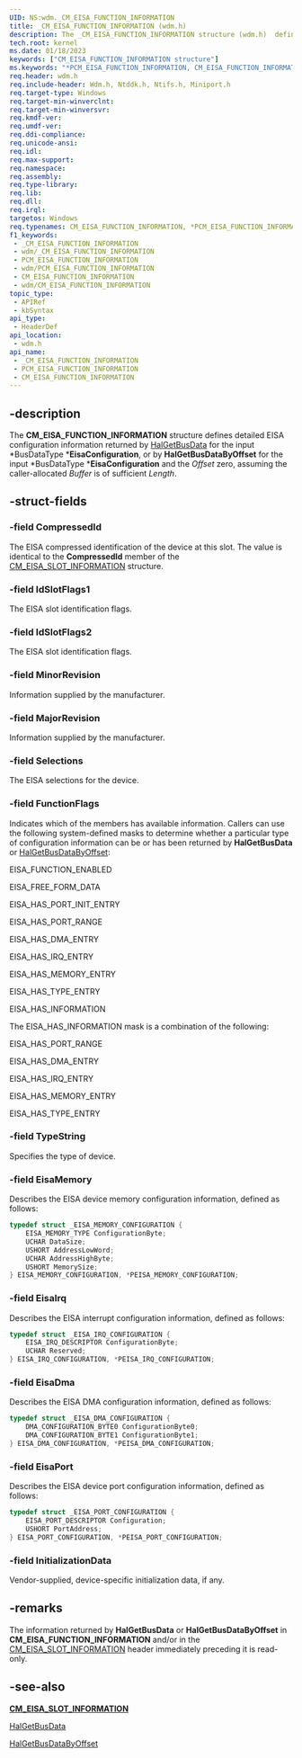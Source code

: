 ```yaml
---
UID: NS:wdm._CM_EISA_FUNCTION_INFORMATION
title: _CM_EISA_FUNCTION_INFORMATION (wdm.h)
description: The _CM_EISA_FUNCTION_INFORMATION structure (wdm.h)  defines detailed EISA configuration information returned by HalGetBusData or HalGetBusDataByOffset.
tech.root: kernel
ms.date: 01/18/2023
keywords: ["CM_EISA_FUNCTION_INFORMATION structure"]
ms.keywords: "*PCM_EISA_FUNCTION_INFORMATION, CM_EISA_FUNCTION_INFORMATION, CM_EISA_FUNCTION_INFORMATION structure [Kernel-Mode Driver Architecture], PCM_EISA_FUNCTION_INFORMATION, PCM_EISA_FUNCTION_INFORMATION structure pointer [Kernel-Mode Driver Architecture], _CM_EISA_FUNCTION_INFORMATION, kernel.cm_eisa_function_information, kstruct_a_0ecf5914-f26d-415f-b410-ff2f131b2b08.xml, wdm/CM_EISA_FUNCTION_INFORMATION, wdm/PCM_EISA_FUNCTION_INFORMATION"
req.header: wdm.h
req.include-header: Wdm.h, Ntddk.h, Ntifs.h, Miniport.h
req.target-type: Windows
req.target-min-winverclnt: 
req.target-min-winversvr: 
req.kmdf-ver: 
req.umdf-ver: 
req.ddi-compliance: 
req.unicode-ansi: 
req.idl: 
req.max-support: 
req.namespace: 
req.assembly: 
req.type-library: 
req.lib: 
req.dll: 
req.irql: 
targetos: Windows
req.typenames: CM_EISA_FUNCTION_INFORMATION, *PCM_EISA_FUNCTION_INFORMATION
f1_keywords:
 - _CM_EISA_FUNCTION_INFORMATION
 - wdm/_CM_EISA_FUNCTION_INFORMATION
 - PCM_EISA_FUNCTION_INFORMATION
 - wdm/PCM_EISA_FUNCTION_INFORMATION
 - CM_EISA_FUNCTION_INFORMATION
 - wdm/CM_EISA_FUNCTION_INFORMATION
topic_type:
 - APIRef
 - kbSyntax
api_type:
 - HeaderDef
api_location:
 - wdm.h
api_name:
 - _CM_EISA_FUNCTION_INFORMATION
 - PCM_EISA_FUNCTION_INFORMATION
 - CM_EISA_FUNCTION_INFORMATION
---
```


## -description

The **CM_EISA_FUNCTION_INFORMATION** structure defines detailed EISA configuration information returned by [HalGetBusData](/previous-versions/windows/hardware/drivers/ff546644(v=vs.85)) for the input *BusDataType ***EisaConfiguration**, or by **HalGetBusDataByOffset** for the input *BusDataType ***EisaConfiguration** and the *Offset* zero, assuming the caller-allocated *Buffer* is of sufficient *Length*.

## -struct-fields

### -field CompressedId

The EISA compressed identification of the device at this slot. The value is identical to the **CompressedId** member of the [CM_EISA_SLOT_INFORMATION](/windows-hardware/drivers/ddi/wdm/ns-wdm-_cm_eisa_slot_information) structure.

### -field IdSlotFlags1

The EISA slot identification flags.

### -field IdSlotFlags2

The EISA slot identification flags.

### -field MinorRevision

Information supplied by the manufacturer.

### -field MajorRevision

Information supplied by the manufacturer.

### -field Selections

The EISA selections for the device.

### -field FunctionFlags

Indicates which of the members has available information. Callers can use the following system-defined masks to determine whether a particular type of configuration information can be or has been returned by **HalGetBusData** or [HalGetBusDataByOffset](/previous-versions/windows/hardware/drivers/ff546644(v=vs.85)):

EISA_FUNCTION_ENABLED

EISA_FREE_FORM_DATA

EISA_HAS_PORT_INIT_ENTRY

EISA_HAS_PORT_RANGE

EISA_HAS_DMA_ENTRY

EISA_HAS_IRQ_ENTRY

EISA_HAS_MEMORY_ENTRY

EISA_HAS_TYPE_ENTRY

EISA_HAS_INFORMATION

The EISA_HAS_INFORMATION mask is a combination of the following:

EISA_HAS_PORT_RANGE

EISA_HAS_DMA_ENTRY

EISA_HAS_IRQ_ENTRY

EISA_HAS_MEMORY_ENTRY

EISA_HAS_TYPE_ENTRY

### -field TypeString

Specifies the type of device.

### -field EisaMemory

Describes the EISA device memory configuration information, defined as follows:

```cpp
typedef struct _EISA_MEMORY_CONFIGURATION {
    EISA_MEMORY_TYPE ConfigurationByte;
    UCHAR DataSize;
    USHORT AddressLowWord;
    UCHAR AddressHighByte;
    USHORT MemorySize;
} EISA_MEMORY_CONFIGURATION, *PEISA_MEMORY_CONFIGURATION;
```

### -field EisaIrq

Describes the EISA interrupt configuration information, defined as follows:

```cpp
typedef struct _EISA_IRQ_CONFIGURATION {
    EISA_IRQ_DESCRIPTOR ConfigurationByte;
    UCHAR Reserved;
} EISA_IRQ_CONFIGURATION, *PEISA_IRQ_CONFIGURATION;
```

### -field EisaDma

Describes the EISA DMA configuration information, defined as follows:

```cpp
typedef struct _EISA_DMA_CONFIGURATION {
    DMA_CONFIGURATION_BYTE0 ConfigurationByte0;
    DMA_CONFIGURATION_BYTE1 ConfigurationByte1;
} EISA_DMA_CONFIGURATION, *PEISA_DMA_CONFIGURATION;
```

### -field EisaPort

Describes the EISA device port configuration information, defined as follows:

```cpp
typedef struct _EISA_PORT_CONFIGURATION {
    EISA_PORT_DESCRIPTOR Configuration;
    USHORT PortAddress;
} EISA_PORT_CONFIGURATION, *PEISA_PORT_CONFIGURATION;
```

### -field InitializationData

Vendor-supplied, device-specific initialization data, if any.

## -remarks

The information returned by **HalGetBusData** or **HalGetBusDataByOffset** in **CM_EISA_FUNCTION_INFORMATION** and/or in the [CM_EISA_SLOT_INFORMATION](/windows-hardware/drivers/ddi/wdm/ns-wdm-_cm_eisa_slot_information) header immediately preceding it is read-only.

## -see-also

[**CM_EISA_SLOT_INFORMATION**](/windows-hardware/drivers/ddi/wdm/ns-wdm-_cm_eisa_slot_information)

[HalGetBusData](/previous-versions/windows/hardware/drivers/ff546644(v=vs.85))

[HalGetBusDataByOffset](/previous-versions/windows/hardware/drivers/ff546644(v=vs.85))
